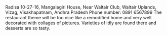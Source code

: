Radisa
10-27-16, Mangalagiri House, Near Waltair Club, Waltair Uplands, Vizag, Visakhapatnam, Andhra Pradesh
Phone number: 0891 6567899
The restaurant theme will be too nice like a remodified home and very well decorated with collages of pictures. Varieties of idly are found there and desserts are so tasty. 
